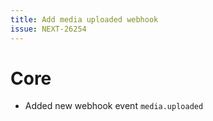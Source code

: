 ```yaml
---
title: Add media uploaded webhook
issue: NEXT-26254
---
```


# Core

* Added new webhook event `media.uploaded`
